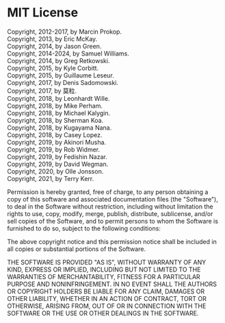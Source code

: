# MIT License

Copyright, 2012-2017, by Marcin Prokop.  
Copyright, 2013, by Eric McKay.  
Copyright, 2014, by Jason Green.  
Copyright, 2014-2024, by Samuel Williams.  
Copyright, 2014, by Greg Retkowski.  
Copyright, 2015, by Kyle Corbitt.  
Copyright, 2015, by Guillaume Leseur.  
Copyright, 2017, by Denis Sadomowski.  
Copyright, 2017, by 莫粒.  
Copyright, 2018, by Leonhardt Wille.  
Copyright, 2018, by Mike Perham.  
Copyright, 2018, by Michael Kalygin.  
Copyright, 2018, by Sherman Koa.  
Copyright, 2018, by Kugayama Nana.  
Copyright, 2018, by Casey Lopez.  
Copyright, 2019, by Akinori Musha.  
Copyright, 2019, by Rob Widmer.  
Copyright, 2019, by Fedishin Nazar.  
Copyright, 2019, by David Wegman.  
Copyright, 2020, by Olle Jonsson.  
Copyright, 2021, by Terry Kerr.  

Permission is hereby granted, free of charge, to any person obtaining a copy
of this software and associated documentation files (the "Software"), to deal
in the Software without restriction, including without limitation the rights
to use, copy, modify, merge, publish, distribute, sublicense, and/or sell
copies of the Software, and to permit persons to whom the Software is
furnished to do so, subject to the following conditions:

The above copyright notice and this permission notice shall be included in all
copies or substantial portions of the Software.

THE SOFTWARE IS PROVIDED "AS IS", WITHOUT WARRANTY OF ANY KIND, EXPRESS OR
IMPLIED, INCLUDING BUT NOT LIMITED TO THE WARRANTIES OF MERCHANTABILITY,
FITNESS FOR A PARTICULAR PURPOSE AND NONINFRINGEMENT. IN NO EVENT SHALL THE
AUTHORS OR COPYRIGHT HOLDERS BE LIABLE FOR ANY CLAIM, DAMAGES OR OTHER
LIABILITY, WHETHER IN AN ACTION OF CONTRACT, TORT OR OTHERWISE, ARISING FROM,
OUT OF OR IN CONNECTION WITH THE SOFTWARE OR THE USE OR OTHER DEALINGS IN THE
SOFTWARE.
